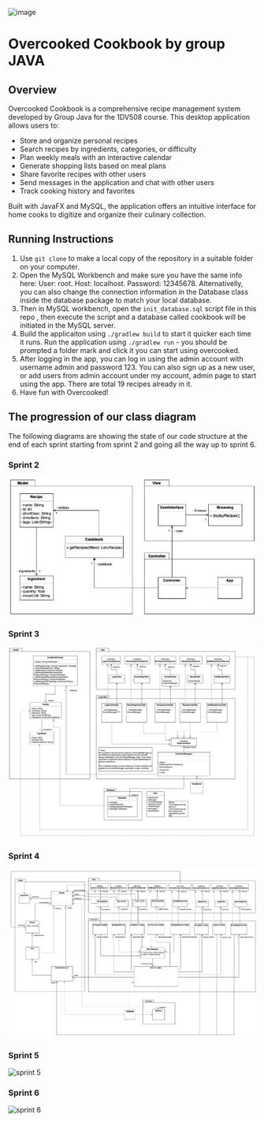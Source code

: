 ![image](https://github.com/user-attachments/assets/cf2a15af-8759-49ec-aafd-db9dbc8d9cb7)
# Overcooked Cookbook by group JAVA

## Overview

Overcooked Cookbook is a comprehensive recipe management system developed by Group Java for the 1DV508 course. This desktop application allows users to:

- Store and organize personal recipes
- Search recipes by ingredients, categories, or difficulty
- Plan weekly meals with an interactive calendar
- Generate shopping lists based on meal plans
- Share favorite recipes with other users
- Send messages in the application and chat with other users
- Track cooking history and favorites

Built with JavaFX and MySQL, the application offers an intuitive interface for home cooks to digitize and organize their culinary collection.

## Running Instructions

1. Use `git clone` to make a local copy of the repository in a suitable folder on your computer.
2. Open the MySQL Workbench and make sure you have the same info here: User: root.  Host: localhost.  Password: 12345678. Alternativelly, you can also change the connection information in the Database class inside the database package to match your local database.
3. Then in MySQL workbench, open the `init_database.sql` script file in this repo , then execute the script and a database called cookbook will be initiated in the MySQL server.
4. Build the applicaiton using `./gradlew build` to start it quicker each time it runs. Run the application using `./gradlew run` - you should be prompted a folder mark and click it you can start using overcooked.
5. After logging in the app, you can log in using the admin account with username admin and password 123. You can also sign up as a new user, or add users from admin account under my account, admin page to start using the app. There are total 19 recipes already in it.
6. Have fun with Overcooked!

## The progression of our class diagram

The following diagrams are showing the state of our code structure at the end of each sprint starting from sprint 2 and going all the way up to sprint 6.

### Sprint 2

![sprint 2](img/ClassDiagram-sprint2.png)

### Sprint 3

![sprint 3](img/ClassDiagram-sprint3.png)

### Sprint 4

![sprint 4](img/ClassDiagram-sprint4.png)

### Sprint 5

![sprint 5](img/ClassDiagram-sprint5.png)

### Sprint 6

![sprint 6](img/ClassDiagram-sprint6.png)
